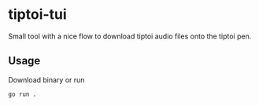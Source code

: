 # tiptoi-tui

Small tool with a nice flow to download tiptoi audio files onto the tiptoi pen.

## Usage
Download binary or run

```sh
go run .
```
